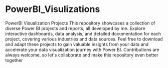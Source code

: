 # PowerBI_Visulizations
PowerBI Visualization Projects 
This repository showcases a collection of diverse Power BI projects and reports, all developed by me. Explore interactive dashboards, data analysis, and detailed documentation for each project, covering various industries and data sources. Feel free to download and adapt these projects to gain valuable insights from your data and accelerate your data visualization journey with Power BI. Contributions are always welcome, so let's collaborate and make this repository even better together
